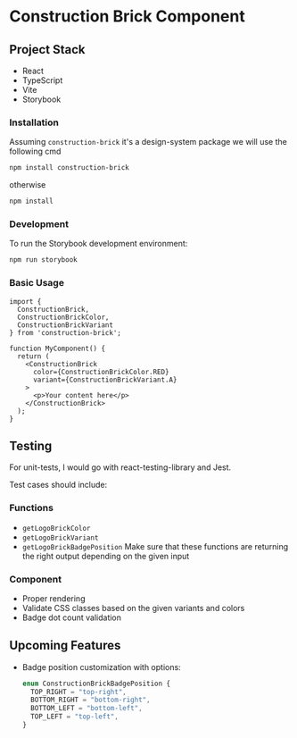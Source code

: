 # Construction Brick Component

## Project Stack
- React
- TypeScript
- Vite
- Storybook

### Installation
Assuming `construction-brick` it's a design-system package we will use the following cmd
```bash
npm install construction-brick
```
otherwise
```bash
npm install
```

### Development
To run the Storybook development environment:
```bash
npm run storybook
```

### Basic Usage
```tsx
import { 
  ConstructionBrick, 
  ConstructionBrickColor, 
  ConstructionBrickVariant 
} from 'construction-brick';

function MyComponent() {
  return (
    <ConstructionBrick
      color={ConstructionBrickColor.RED}
      variant={ConstructionBrickVariant.A}
    >
      <p>Your content here</p>
    </ConstructionBrick>
  );
}
```

## Testing
For unit-tests, I would go with react-testing-library and Jest.

Test cases should include:

### Functions
- `getLogoBrickColor`
- `getLogoBrickVariant`
- `getLogoBrickBadgePosition`
Make sure that these functions are returning the right output depending on the given input

### Component
- Proper rendering
- Validate CSS classes based on the given variants and colors
- Badge dot count validation

## Upcoming Features
- Badge position customization with options:
  ```typescript
  enum ConstructionBrickBadgePosition {
    TOP_RIGHT = "top-right",
    BOTTOM_RIGHT = "bottom-right",
    BOTTOM_LEFT = "bottom-left",
    TOP_LEFT = "top-left",
  }
  ```
